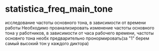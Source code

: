 # statistica_freq_main_tone
исследование частоты основного тона, в зависимости от времени работы
Необходимо проанализировать изменение частоты основного тона у работников, в зависимости от часа рабочего времени,  частоты основнго тона необх предварительно пронормировать(за "1" берем самый высокий тон у каждого диктора)